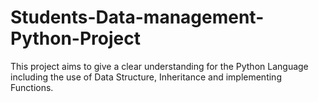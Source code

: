 # Students-Data-management-Python-Project
This project aims to give a clear understanding for the Python Language including the use
of Data Structure, Inheritance and implementing Functions.

